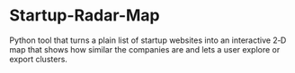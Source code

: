 # Startup-Radar-Map

Python tool that turns a plain list of startup websites into an interactive 2‑D map that shows
how similar the companies are and lets a user explore or export clusters. 
